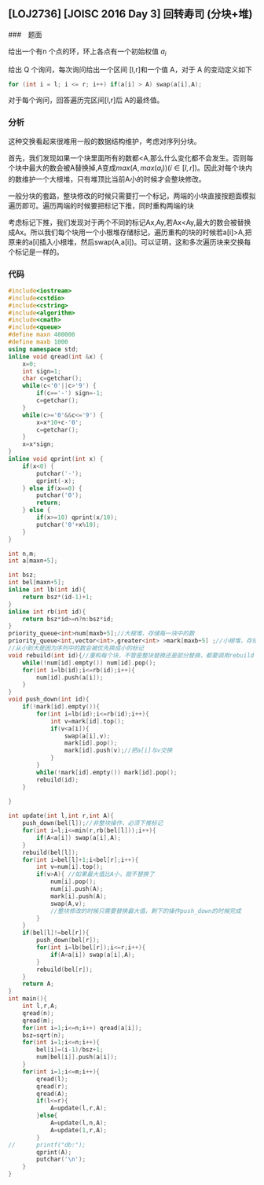## [LOJ2736] [JOISC 2016 Day 3] 回转寿司 (分块+堆)

###　题面

给出一个有n 个点的环，环上各点有一个初始权值 $a_i$

给出 Q 个询问，每次询问给出一个区间 [l,r]和一个值 A，对于 A 的变动定义如下

```CPP
for (int i = l; i <= r; i++) if(a[i] > A) swap(a[i],A);
```

对于每个询问，回答遍历完区间[l,r]后 A的最终值。

### 分析

这种交换看起来很难用一般的数据结构维护，考虑对序列分块。

首先，我们发现如果一个块里面所有的数都<A,那么什么变化都不会发生。否则每个块中最大的数会被A替换掉,A变成$max(A,max(a_i)) (i\in [l,r])$。因此对每个块内的数维护一个大根堆，只有堆顶比当前A小的时候才会整块修改。

一般分块的套路，整块修改的时候只需要打一个标记，两端的小块直接按题面模拟遍历即可。遍历两端的时候要把标记下推，同时重构两端的块

考虑标记下推，我们发现对于两个不同的标记Ax,Ay,若Ax<Ay,最大的数会被替换成Ax。所以我们每个块用一个小根堆存储标记，遍历重构的块的时候若a[i]>A,把原来的a[i]插入小根堆，然后swap(A,a[i])。可以证明，这和多次遍历块来交换每个标记是一样的。

### 代码

```cpp
#include<iostream>
#include<cstdio>
#include<cstring> 
#include<algorithm>
#include<cmath>
#include<queue>
#define maxn 400000
#define maxb 1000
using namespace std;
inline void qread(int &x) {
	x=0;
	int sign=1;
	char c=getchar();
	while(c<'0'||c>'9') {
		if(c=='-') sign=-1;
		c=getchar();
	}
	while(c>='0'&&c<='9') {
		x=x*10+c-'0';
		c=getchar();
	}
	x=x*sign;
}
inline void qprint(int x) {
	if(x<0) {
		putchar('-');
		qprint(-x);
	} else if(x==0) {
		putchar('0');
		return;
	} else {
		if(x>=10) qprint(x/10);
		putchar('0'+x%10);
	}
}

int n,m;
int a[maxn+5];

int bsz;
int bel[maxn+5];
inline int lb(int id){
	return bsz*(id-1)+1;
}
inline int rb(int id){
	return bsz*id>=n?n:bsz*id; 
}
priority_queue<int>num[maxb+5];//大根堆，存储每一块中的数 
priority_queue<int,vector<int>,greater<int> >mark[maxb+5] ;//小根堆，存储每一个块上替换标记 
//从小到大是因为序列中的数会被优先换成小的标记
void rebuild(int id){//重构每个块，不管是整块替换还是部分替换，都要调用rebuild 
	while(!num[id].empty()) num[id].pop();
	for(int i=lb(id);i<=rb(id);i++){
		num[id].push(a[i]);
	}
}
void push_down(int id){
	if(!mark[id].empty()){
		for(int i=lb(id);i<=rb(id);i++){
			int v=mark[id].top();
			if(v<a[i]){
				swap(a[i],v);
				mark[id].pop();
				mark[id].push(v);//把a[i]与v交换 
			}
		}
		while(!mark[id].empty()) mark[id].pop();
		rebuild(id); 
	}
	
} 

int update(int l,int r,int A){
	push_down(bel[l]);//非整块操作，必须下推标记 
	for(int i=l;i<=min(r,rb(bel[l]));i++){
		if(A<a[i]) swap(a[i],A);
	}
	rebuild(bel[l]);
	for(int i=bel[l]+1;i<bel[r];i++){
		int v=num[i].top();
		if(v>A){ //如果最大值比A小，就不替换了 
			num[i].pop();
			num[i].push(A);
			mark[i].push(A);
			swap(A,v);
			//整块修改的时候只需要替换最大值，剩下的操作push_down的时候完成
		}
	}
	if(bel[l]!=bel[r]){
		push_down(bel[r]);
		for(int i=lb(bel[r]);i<=r;i++){
			if(A<a[i]) swap(a[i],A);
		}
		rebuild(bel[r]);
	}
	return A;
}
int main(){
	int l,r,A;
	qread(n);
	qread(m);
	for(int i=1;i<=n;i++) qread(a[i]);
	bsz=sqrt(n);
	for(int i=1;i<=n;i++){
		bel[i]=(i-1)/bsz+1;
		num[bel[i]].push(a[i]); 
	}
	for(int i=1;i<=m;i++){
		qread(l);
		qread(r);
		qread(A);
		if(l<=r){
			A=update(l,r,A);
		}else{
			A=update(l,n,A);
			A=update(1,r,A);
		}
//		printf("db:"); 
		qprint(A);
		putchar('\n');
	} 
}

```





